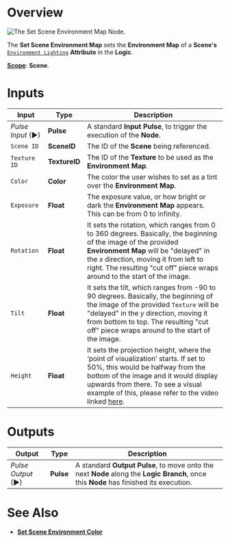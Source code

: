 # Overview

![The Set Scene Environment Map Node.](../../.gitbook/assets/setsceneenvironmentcolornode20241.png)

The **Set Scene Environment Map** sets the **Environment Map** of a **Scene's** [`Environment Lighting`](../../objects-and-types/project-objects/scene.md) **Attribute** in the **Logic**.

[**Scope**](../overview.md#scopes): **Scene**.

# Inputs

|Input|Type|Description|
|---|---|---|
|*Pulse Input* (►)|**Pulse**|A standard **Input Pulse**, to trigger the execution of the **Node**.|
|`Scene ID`|**SceneID**|The ID of the **Scene** being referenced.|
|`Texture ID`|**TextureID**|The ID of the **Texture** to be used as the **Environment Map**.|
|`Color`|**Color**|The color the user wishes to set as a tint over the **Environment Map**.|
|`Exposure`|**Float**|The exposure value, or how bright or dark the **Environment Map** appears. This can be from 0 to infinity.|
|`Rotation`|**Float**|It sets the rotation, which ranges from 0 to 360 degrees. Basically, the beginning of the image of the provided **Environment Map** will be "delayed" in the *x* direction, moving it from left to right. The resulting "cut off" piece wraps around to the start of the image. |
|`Tilt`|**Float**|It sets the tilt, which ranges from -90 to 90 degrees. Basically, the beginning of the image of the provided `Texture` will be "delayed" in the *y* direction, moving it from bottom to top. The resulting "cut off" piece wraps around to the start of the image.|
|`Height`|**Float**|It sets the projection height, where the ‘point of visualization’ starts. If set to 50%, this would be halfway from the bottom of the image and it would display upwards from there. To see a visual example of this, please refer to the video linked [here](https://www.youtube.com/watch?v=7axPpWTcFrw). |

# Outputs

|Output|Type|Description|
|---|---|---|
|*Pulse Output* (►)|**Pulse**|A standard **Output Pulse**, to move onto the next **Node** along the **Logic Branch**, once this **Node** has finished its execution.|

# See Also

* [**Set Scene Environment Color**](setsceneenvironmentcolornode.md)
